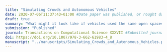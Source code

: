 ```yaml
---
title: "Simulating Crowds and Autonomous Vehicles"
date: 2020-07-06T11:37:43+01:00 #Date paper was published, or rought date of relevance
draft: true
summary: "What might it look like if vehicles used the same open spaces as pedestrians?"
submission: "Published"
journal: Transactions on Computational Science XXXVII #Submitted journal name
doi: https://doi.org/10.1007/978-3-662-61983-4_8
manuscript: "../manuscripts/Simulating_Crowds_and_Autonomous_Vehicles.pdf" #add the pdf to the content/publications/manuscript folder and insert filename here
---
```

